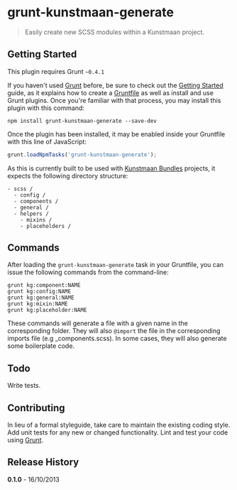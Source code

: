 # grunt-kunstmaan-generate

> Easily create new SCSS modules within a Kunstmaan project.

## Getting Started
This plugin requires Grunt `~0.4.1`

If you haven't used [Grunt](http://gruntjs.com/) before, be sure to check out the [Getting Started](http://gruntjs.com/getting-started) guide, as it explains how to create a [Gruntfile](http://gruntjs.com/sample-gruntfile) as well as install and use Grunt plugins. Once you're familiar with that process, you may install this plugin with this command:

```shell
npm install grunt-kunstmaan-generate --save-dev
```

Once the plugin has been installed, it may be enabled inside your Gruntfile with this line of JavaScript:

```js
grunt.loadNpmTasks('grunt-kunstmaan-generate');
```

As this is currently built to be used with [Kunstmaan Bundles](http://bundles.kunstmaan.be/) projects, it expects the following directory structure:

```
- scss /
  - config /
  - components /
  - general /
  - helpers /
    - mixins /
    - placeholders /
```

## Commands

After loading the `grunt-kunstmaan-generate` task in your Gruntfile, you can issue the following commands from the command-line:

```shell
grunt kg:component:NAME
grunt kg:config:NAME
grunt kg:general:NAME
grunt kg:mixin:NAME
grunt kg:placeholder:NAME
```

These commands will generate a file with a given name in the corresponding folder. They will also `@import` the file in the corresponding imports file (e.g _components.scss). In some cases, they will also generate some boilerplate code.

## Todo

Write tests.

## Contributing
In lieu of a formal styleguide, take care to maintain the existing coding style. Add unit tests for any new or changed functionality. Lint and test your code using [Grunt](http://gruntjs.com/).

## Release History

**0.1.0** - 16/10/2013
